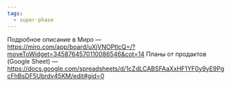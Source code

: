 ```yaml
---
tags:
  - super-phase
---
```

Подробное описание в Миро — https://miro.com/app/board/uXjVNOPtlcQ=/?moveToWidget=3458764570110086546&cot=14
Планы от продактов (Google Sheet) — https://docs.google.com/spreadsheets/d/1cZdLCABSFAaXxHF1YF0y9yE9PgcFhBsDF5Ubrdv45KM/edit#gid=0